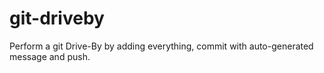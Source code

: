 # git-driveby
Perform a git Drive-By by adding everything, commit with auto-generated message and push.
